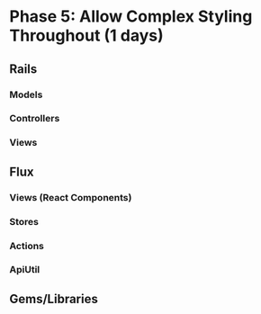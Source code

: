 # Phase 5: Allow Complex Styling Throughout (1 days)

## Rails
### Models

### Controllers

### Views

## Flux
### Views (React Components)

### Stores

### Actions

### ApiUtil

## Gems/Libraries
